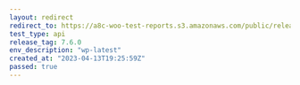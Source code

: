 ```yaml
---
layout: redirect
redirect_to: https://a8c-woo-test-reports.s3.amazonaws.com/public/release/7.6.0/wp-latest/api/index.html
test_type: api
release_tag: 7.6.0
env_description: "wp-latest"
created_at: "2023-04-13T19:25:59Z"
passed: true
---
```


